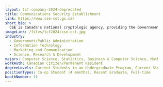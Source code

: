 ```yaml
---
layout: tcf-company-2024-deprecated
title: Communications Security Establishment
link: https://www.cse-cst.gc.ca/
short_bio: >
  CSE is Canada's national cryptologic agency, providing the Government of Canada with information technology security and foreign signals intelligence. Communications Security Establishment is Canada's agency responsible for foreign signals intelligence, cyber operations, and cyber security. We gather foreign signals intelligence to defend Canada's national security. We keep the Government of Canada's information secure. We work with industry and academia to protect Canadians from cyber threats.
imageLink: /files/tcf2024/cse-cst.jpg
industry:
  - Government/Public Administration
  - Information Technology
  - Marketing and Communication
  - Science, Research & Development
majors: Computer Science, Statistics, Business & Computer Science, Mathematics, Physics, Data Science, Computer Engineering, Electrical Engineering, Engineering Physics, Mechanical Engineering
workAuth: Canadian Citizen/Permanent Resident
degreeLevels: Current Students in an Undergraduate Program, Current Students in a Masters Program, Current Students in a Phd Program, Graduated with an Undergraduate Degree, Graduated with a Graduate Degree (Masters or Phd)
positionTypes: Co-op Student (4 months), Recent Graduate, Full-time
boothNumber: 11
---
```

